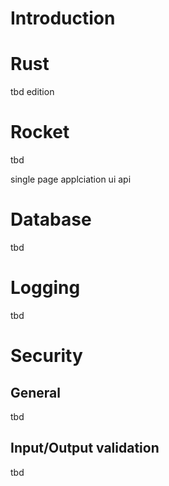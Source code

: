 # Introduction

# Rust
tbd edition

# Rocket
tbd

single page applciation
ui api

# Database
tbd

# Logging
tbd

# Security
## General
tbd

## Input/Output validation
tbd
